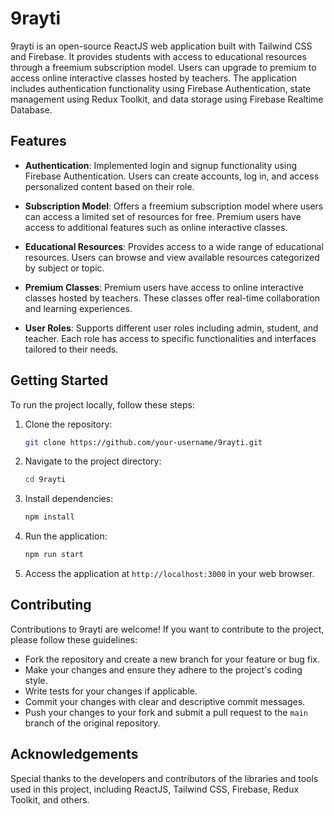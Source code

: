 # 9rayti

9rayti is an open-source ReactJS web application built with Tailwind CSS and Firebase. It provides students with access to educational resources through a freemium subscription model. Users can upgrade to premium to access online interactive classes hosted by teachers. The application includes authentication functionality using Firebase Authentication, state management using Redux Toolkit, and data storage using Firebase Realtime Database.

## Features

- **Authentication**: Implemented login and signup functionality using Firebase Authentication. Users can create accounts, log in, and access personalized content based on their role.
  
- **Subscription Model**: Offers a freemium subscription model where users can access a limited set of resources for free. Premium users have access to additional features such as online interactive classes.

- **Educational Resources**: Provides access to a wide range of educational resources. Users can browse and view available resources categorized by subject or topic.

- **Premium Classes**: Premium users have access to online interactive classes hosted by teachers. These classes offer real-time collaboration and learning experiences.

- **User Roles**: Supports different user roles including admin, student, and teacher. Each role has access to specific functionalities and interfaces tailored to their needs.

## Getting Started

To run the project locally, follow these steps:

1. Clone the repository:
   ```bash
   git clone https://github.com/your-username/9rayti.git
   ```

2. Navigate to the project directory:
   ```bash
   cd 9rayti
   ```

3. Install dependencies:
   ```bash
   npm install
   ```

4. Run the application:
   ```bash
   npm run start
   ```

5. Access the application at `http://localhost:3000` in your web browser.

## Contributing

Contributions to 9rayti are welcome! If you want to contribute to the project, please follow these guidelines:

- Fork the repository and create a new branch for your feature or bug fix.
- Make your changes and ensure they adhere to the project's coding style.
- Write tests for your changes if applicable.
- Commit your changes with clear and descriptive commit messages.
- Push your changes to your fork and submit a pull request to the `main` branch of the original repository.


## Acknowledgements

Special thanks to the developers and contributors of the libraries and tools used in this project, including ReactJS, Tailwind CSS, Firebase, Redux Toolkit, and others.


